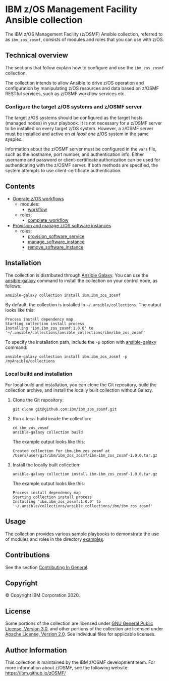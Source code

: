 # IBM z/OS Management Facility Ansible collection
The IBM z/OS Management Facility (z/OSMF) Ansible collection, referred to as `ibm_zos_zosmf`, consists of modules and roles that you can use with z/OS.


## Technical overview
The sections that follow explain how to configure and use the `ibm_zos_zosmf` collection.

The collection intends to allow Ansible to drive z/OS operation and configuration by manipulating z/OS resources and data based on z/OSMF RESTful services, such as z/OSMF workflow services etc.

### Configure the target z/OS systems and z/OSMF server
The target z/OS systems should be configured as the target hosts (managed nodes) in your playbook. It is not necessary for a z/OSMF server to be installed on every target z/OS system. However, a z/OSMF server must be installed and active on *at least one* z/OS system in the same sysplex.

Information about the z/OSMF server must be configured in the `vars` file, such as the hostname, port number, and authentication info. Either username and password or client-certificate authorization can be used for authenticating with the z/OSMF server.  If both methods are specified, the system attempts to use client-certificate authentication.


## Contents
- [Operate z/OS workflows](docs/README_workflow.md)
    - modules:
        - [workflow](docs/README_workflow.md#Modules)
    - roles:
        - [complete_workflow](docs/README_workflow.md#Roles)
- [Provision and manage z/OS software instances](docs/README_cpm.md)
    - roles:
        - [provision_software_service](docs/README_cpm.md#Roles-Specification)
        - [manage_software_instance](docs/README_cpm.md#Roles-Specification)
        - [remove_software_instance](docs/README_cpm.md#Roles-Specification)


## Installation
The collection is distributed through [Ansible Galaxy](https://galaxy.ansible.com/). You can use the [ansible-galaxy](https://docs.ansible.com/ansible/latest/cli/ansible-galaxy.html) command to install the collection on your control node, as follows:

```
ansible-galaxy collection install ibm.ibm_zos_zosmf
```

By default, the collection is installed in `~/.ansible/collections`. The output looks like this:

```
Process install dependency map
Starting collection install process
Installing 'ibm.ibm_zos_zosmf:1.0.0' to '~/.ansible/collections/ansible_collections/ibm/ibm_zos_zosmf'
```

To specify the installation path, include the `-p` option with [ansible-galaxy](https://docs.ansible.com/ansible/latest/cli/ansible-galaxy.html) command:

```
ansible-galaxy collection install ibm.ibm_zos_zosmf -p /myAnsible/collections
```

### Local build and installation
For local build and installation, you can clone the Git repository, build the collection archive, and install the locally built collection without Galaxy.

1.  Clone the Git repository:

    ```
    git clone git@github.com:ibm/ibm_zos_zosmf.git
    ```

2.  Run a local build inside the collection:

    ```
    cd ibm_zos_zosmf
    ansible-galaxy collection build
    ```

    The example output looks like this:

    ```
    Created collection for ibm.ibm_zos_zosmf at /Users/user/git/ibm/ibm_zos_zosmf/ibm-ibm_zos_zosmf-1.0.0.tar.gz
    ```

3.  Install the locally built collection:

    ```
    ansible-galaxy collection install ibm-ibm_zos_zosmf-1.0.0.tar.gz
    ```

    The example output looks like this:
    
    ```
    Process install dependency map
    Starting collection install process
    Installing 'ibm.ibm_zos_zosmf:1.0.0' to '~/.ansible/collections/ansible_collections/ibm/ibm_zos_zosmf'
    ```


## Usage
The collection provides various sample playbooks to demonstrate the use of modules and roles in the directory [examples](examples/README.md).


## Contributions
See the section [Contributing In General](CONTRIBUTING.md).


## Copyright
© Copyright IBM Corporation 2020.


## License
Some portions of the collection are licensed under [GNU General Public License, Version 3.0](https://opensource.org/licenses/GPL-3.0), and other portions of the collection are licensed under [Apache License, Version 2.0](https://opensource.org/licenses/Apache-2.0). See individual files for applicable licenses.


## Author Information
This collection is maintained by the IBM z/OSMF development team. For more information about z/OSMF, see the following website: https://ibm.github.io/zOSMF/
